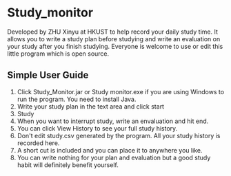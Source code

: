 # Study_monitor

Developed by ZHU Xinyu at HKUST to help record your daily study time. It allows you to write a study plan before studying and write an evaluation on your study after you finish studying. Everyone is welcome to use or edit this little program which is open source. 

## Simple User Guide

1. Click Study_Monitor.jar or Study monitor.exe if you are using Windows to run the program. You need to install Java.
2. Write your study plan in the text area and click start
3. Study
4. When you want to interrupt study, write an envaluation and hit end.
5. You can click View History to see your full study history.
6. Don't edit study.csv generated by the program. All your study history is recorded here.
7. A short cut is included and you can place it to anywhere you like.
8. You can write nothing for your plan and evaluation but a good study habit will definitely benefit yourself.